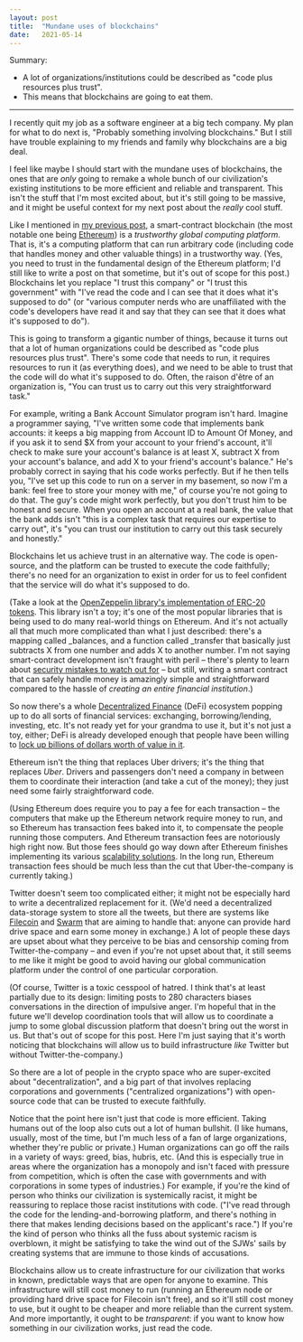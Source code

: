 ```yaml
---
layout: post
title:  "Mundane uses of blockchains"
date:   2021-05-14
---
```

Summary:

  - A lot of organizations/institutions could be described as "code plus resources plus trust".
  - This means that blockchains are going to eat them.

---

I recently quit my job as a software engineer at a big tech company. My plan for what to do next is, "Probably something involving blockchains." But I still have trouble explaining to my friends and family why blockchains are a big deal.

I feel like maybe I should start with the mundane uses of blockchains, the ones that are *only* going to remake a whole bunch of our civilization's existing institutions to be more efficient and reliable and transparent. This isn't the stuff that I'm most excited about, but it's still going to be massive, and it might be useful context for my next post about the *really* cool stuff.

Like I mentioned in [my previous post](/2020/12/19/blockchains-and-coordination.html), a smart-contract blockchain (the most notable one being [Ethereum](https://ethereum.org/)) is a *trustworthy global computing platform*. That is, it's a computing platform that can run arbitrary code (including code that handles money and other valuable things) in a trustworthy way. (Yes, you need to trust in the fundamental design of the Ethereum platform; I'd still like to write a post on that sometime, but it's out of scope for this post.) Blockchains let you replace "I trust this company" or "I trust this government" with "I've read the code and I can see that it does what it's supposed to do" (or "various computer nerds who are unaffiliated with the code's developers have read it and say that they can see that it does what it's supposed to do").

This is going to transform a gigantic number of things, because it turns out that a lot of human organizations could be described as "code plus resources plus trust". There's some code that needs to run, it requires resources to run it (as everything does), and we need to be able to trust that the code will do what it's supposed to do. Often, the raison d'être of an organization is, "You can trust us to carry out this very straightforward task."

For example, writing a Bank Account Simulator program isn't hard. Imagine a programmer saying, "I've written some code that implements bank accounts: it keeps a big mapping from Account ID to Amount Of Money, and if you ask it to send $X from your account to your friend's account, it'll check to make sure your account's balance is at least X, subtract X from your account's balance, and add X to your friend's account's balance." He's probably correct in saying that his code works perfectly. But if he then tells you, "I've set up this code to run on a server in my basement, so now I'm a bank: feel free to store your money with me," of course you're not going to do that. The guy's code might work perfectly, but you don't trust him to be honest and secure. When you open an account at a real bank, the value that the bank adds isn't "this is a complex task that requires our expertise to carry out", it's "you can trust our institution to carry out this task securely and honestly."

Blockchains let us achieve trust in an alternative way. The code is open-source, and the platform can be trusted to execute the code faithfully; there's no need for an organization to exist in order for us to feel confident that the service will do what it's supposed to do.

(Take a look at the [OpenZeppelin library's implementation of ERC-20 tokens](https://github.com/OpenZeppelin/openzeppelin-contracts/blob/master/contracts/token/ERC20/ERC20.sol). This library isn't a toy; it's one of the most popular libraries that is being used to do many real-world things on Ethereum. And it's not actually all that much more complicated than what I just described: there's a mapping called _balances, and a function called _transfer that basically just subtracts X from one number and adds X to another number. I'm not saying smart-contract development isn't fraught with peril – there's plenty to learn about [security mistakes to watch out for](https://blog.sigmaprime.io/solidity-security.html) – but still, writing a smart contract that can safely handle money is amazingly simple and straightforward compared to the hassle of *creating an entire financial institution*.)

So now there's a whole [Decentralized Finance](https://finematics.com/defi-the-future-of-finance/) (DeFi) ecosystem popping up to do all sorts of financial services: exchanging, borrowing/lending, investing, etc. It's not ready yet for your grandma to use it, but it's not just a toy, either; DeFi is already developed enough that people have been willing to [lock up billions of dollars worth of value in it](https://defipulse.com/).

Ethereum isn't the thing that replaces Uber drivers; it's the thing that replaces *Uber*. Drivers and passengers don't need a company in between them to coordinate their interaction (and take a cut of the money); they just need some fairly straightforward code.

(Using Ethereum does require you to pay a fee for each transaction – the computers that make up the Ethereum network require money to run, and so Ethereum has transaction fees baked into it, to compensate the people running those computers. And Ethereum transaction fees are notoriously high right now. But those fees should go way down after Ethereum finishes implementing its various [scalability solutions](https://ethereum.org/en/eth2/). In the long run, Ethereum transaction fees should be much less than the cut that Uber-the-company is currently taking.)

Twitter doesn't seem too complicated either; it might not be especially hard to write a decentralized replacement for it. (We'd need a decentralized data-storage system to store all the tweets, but there are systems like [Filecoin](https://filecoin.io/) and [Swarm](https://swarm.ethereum.org/) that are aiming to handle that: anyone can provide hard drive space and earn some money in exchange.) A lot of people these days are upset about what they perceive to be bias and censorship coming from Twitter-the-company – and even if you're not upset about that, it still seems to me like it might be good to avoid having our global communication platform under the control of one particular corporation.

(Of course, Twitter is a toxic cesspool of hatred. I think that's at least partially due to its design: limiting posts to 280 characters biases conversations in the direction of impulsive anger. I'm hopeful that in the future we'll develop coordination tools that will allow us to coordinate a jump to some global discussion platform that doesn't bring out the worst in us. But that's out of scope for this post. Here I'm just saying that it's worth noticing that blockchains will allow us to build infrastructure *like* Twitter but without Twitter-the-company.)

So there are a lot of people in the crypto space who are super-excited about "decentralization", and a big part of that involves replacing corporations and governments ("centralized organizations") with open-source code that can be trusted to execute faithfully.

Notice that the point here isn't just that code is more efficient. Taking humans out of the loop also cuts out a lot of human bullshit. (I like humans, usually, most of the time, but I'm much less of a fan of large organizations, whether they're public or private.) Human organizations can go off the rails in a variety of ways: greed, bias, hubris, etc. (And this is especially true in areas where the organization has a monopoly and isn't faced with pressure from competition, which is often the case with governments and with corporations in some types of industries.) For example, if you're the kind of person who thinks our civilization is systemically racist, it might be reassuring to replace those racist institutions with code. ("I've read through the code for the lending-and-borrowing platform, and there's nothing in there that makes lending decisions based on the applicant's race.") If you're the kind of person who thinks all the fuss about systemic racism is overblown, it might be satisfying to take the wind out of the SJWs' sails by creating systems that are immune to those kinds of accusations.

Blockchains allow us to create infrastructure for our civilization that works in known, predictable ways that are open for anyone to examine. This infrastructure will still cost money to run (running an Ethereum node or providing hard drive space for Filecoin isn't free), and so it'll still cost money to use, but it ought to be cheaper and more reliable than the current system. And more importantly, it ought to be *transparent*: if you want to know how something in our civilization works, just read the code.
